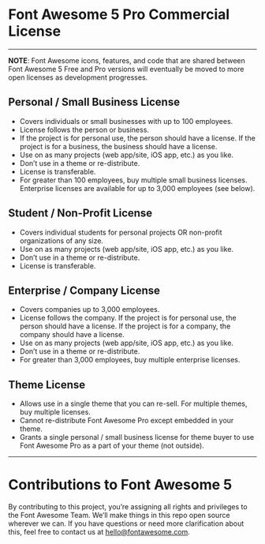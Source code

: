# Font Awesome 5 Pro Commercial License

---

**NOTE**: Font Awesome icons, features, and code that are shared between Font Awesome 5 Free and Pro versions will eventually be moved to more open licenses as development progresses.

## Personal / Small Business License
* Covers individuals or small businesses with up to 100 employees.
* License follows the person or business.
* If the project is for personal use, the person should have a license. If the project is for a business, the business should have a license.
* Use on as many projects (web app/site, iOS app, etc.) as you like.
* Don’t use in a theme or re-distribute.
* License is transferable.
* For greater than 100 employees, buy multiple small business licenses. Enterprise licenses are available for up to 3,000 employees (see below).

## Student / Non-Profit License
* Covers individual students for personal projects OR non-profit organizations of any size.
* Use on as many projects (web app/site, iOS app, etc.) as you like.
* Don’t use in a theme or re-distribute.
* License is transferable.

## Enterprise / Company License
* Covers companies up to 3,000 employees.
* License follows the company. If the project is for personal use, the person should have a license. If the project is for a company, the company should have a license.
* Use on as many projects (web app/site, iOS app, etc.) as you like.
* Don’t use in a theme or re-distribute.
* For greater than 3,000 employees, buy multiple enterprise licenses.

## Theme License
* Allows use in a single theme that you can re-sell. For multiple themes, buy multiple licenses.
* Cannot re-distribute Font Awesome Pro except embedded in your theme.
* Grants a single personal / small business license for theme buyer to use Font Awesome Pro as a part of your theme (not outside).

---

# Contributions to Font Awesome 5
By contributing to this project, you’re assigning all rights and privileges to the Font Awesome Team. We’ll make things in this repo open source wherever we can. If you have questions or need more clarification about this, feel free to contact us at hello@fontawesome.com.
